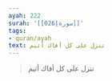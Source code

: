 ```yaml
---
ayah: 222
surah: '[[026|سورة]]'
tags:
- quran/ayah
text: تنزل على كل أفاك أثيم
---
```

> تنزل على كل أفاك أثيم

